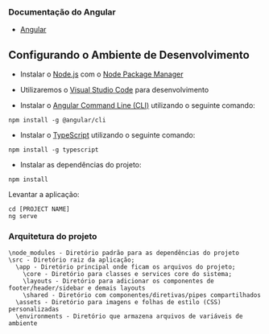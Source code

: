 ### Documentação do Angular

- [Angular][ng]

## Configurando o Ambiente de Desenvolvimento

- Instalar o [Node.js][node] com o [Node Package Manager][npm]
- Utilizaremos o [Visual Studio Code][vscode] para desenvolvimento

- Instalar o [Angular Command Line (CLI)][cli] utilizando o seguinte comando:

```
npm install -g @angular/cli
```

- Instalar o [TypeScript][typescript] utilizando o seguinte comando:

```
npm install -g typescript
```

- Instalar as dependências do projeto:

```
npm install
```

Levantar a aplicação:

```
cd [PROJECT NAME]
ng serve
```

### Arquitetura do projeto

```
\node_modules - Diretório padrão para as dependências do projeto
\src - Diretório raiz da aplicação;
  \app - Diretório principal onde ficam os arquivos do projeto;
    \core - Diretório para classes e services core do sistema;
    \layouts - Diretório para adicionar os componentes de footer/header/sidebar e demais layouts
    \shared - Diretório com componentes/diretivas/pipes compartilhados
  \assets - Diretório para imagens e folhas de estilo (CSS) personalizadas
  \environments - Diretório que armazena arquivos de variáveis de ambiente
```

[ng]: https://angular.io
[cli]: https://cli.angular.io/
[npm]: https://www.npmjs.com/get-npm
[vscode]: https://code.visualstudio.com/download
[parte1]: https://github.com/ivanqueiroz/formacao-java
[typescript]: https://www.typescriptlang.org/
[node]: https://nodejs.org/pt-br/download/
